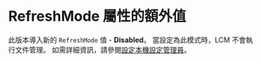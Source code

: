 # RefreshMode 屬性的額外值

此版本導入新的 `RefreshMode` 值 - **Disabled**。 當設定為此模式時，LCM 不會執行文件管理。 如需詳細資訊，請參閱[設定本機設定管理員](../dsc/metaConfig.md)。


<!--HONumber=Jun16_HO4-->


